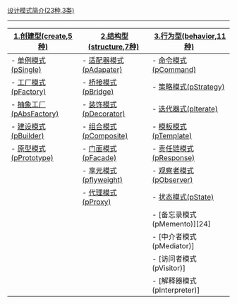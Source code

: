 [设计模式简介(23种,3类)][1]

-------

| [1.创建型(create,5种)][2]|  [2.结构型(structure,7种)][3]|  [3.行为型(behavior,11种)][4]
---- | --- | ---
| - [单例模式(pSingle)][5]| - [适配器模式(pAdapater)][10] | - [命令模式(pCommand)][11]
| - [工厂模式(pFactory)][6]| - [桥接模式(pBridge)][13]| - [策略模式(pStrategy)][12]
| - [抽象工厂(pAbsFactory)][7]| - [装饰模式(pDecorator)][14]| - [迭代器式(pIterate)][15]
| - [建设模式(pBuilder)][8]|  - [组合模式(pComposite)][17]| - [模板模式(pTemplate)][16]
| - [原型模式(pPrototype)][9]| - [门面模式(pFacade)][18]| - [责任链模式(pResponse)][21]
|                             | - [享元模式(pflyweight)][19]|- [观察者模式(pObserver)][22]  
|                             | - [代理模式(pProxy)][20]| - [状态模式(pState)][23] 
|                             |   | - [备忘录模式(pMemento)][24] 
|                             | | - [中介者模式(pMediator)] 
|                             | | - [访问者模式(pVisitor)] 
|                             | | - [解释器模式(pInterpreter)] 


[1]:http://www.runoob.com/design-pattern/design-pattern-intro.html
[2]:https://github.com/TimAimee/Pattern/tree/master/src/main/java/com/pattern/creat
[3]:https://github.com/TimAimee/Pattern/tree/master/src/main/java/com/pattern/behavior
[4]:https://github.com/TimAimee/Pattern/tree/master/src/main/java/com/pattern/structure
[5]:https://github.com/TimAimee/Pattern/tree/master/src/main/java/com/pattern/creat/psingle
[6]:https://github.com/TimAimee/Pattern/tree/master/src/main/java/com/pattern/creat/pfactory
[7]:https://github.com/TimAimee/Pattern/tree/master/src/main/java/com/pattern/creat/pfactoryabstracter
[8]:https://github.com/TimAimee/Pattern/tree/master/src/main/java/com/pattern/creat/pbuilder
[9]:https://github.com/TimAimee/Pattern/tree/master/src/main/java/com/pattern/creat/pprototy
[10]:https://github.com/TimAimee/Pattern/tree/master/src/main/java/com/pattern/structure/padapter
[11]:https://github.com/TimAimee/Pattern/tree/master/src/main/java/com/pattern/behavior/pcommand
[12]:https://github.com/TimAimee/Pattern/tree/master/src/main/java/com/pattern/behavior/pstrategy
[13]:https://github.com/TimAimee/Pattern/tree/master/src/main/java/com/pattern/structure/pbridge
[14]:https://github.com/TimAimee/Pattern/tree/master/src/main/java/com/pattern/structure/pdecorator
[15]:https://github.com/TimAimee/Pattern/tree/master/src/main/java/com/pattern/behavior/piterate
[16]:https://github.com/TimAimee/Pattern/tree/master/src/main/java/com/pattern/behavior/ptemplate
[17]:https://github.com/TimAimee/Pattern/tree/master/src/main/java/com/pattern/structure/pcomposite
[18]:https://github.com/TimAimee/Pattern/tree/master/src/main/java/com/pattern/structure/pfacade
[19]:https://github.com/TimAimee/Pattern/tree/master/src/main/java/com/pattern/structure/pflyweight
[20]:https://github.com/TimAimee/Pattern/tree/master/src/main/java/com/pattern/structure/pproxy
[21]:https://github.com/TimAimee/Pattern/tree/master/src/main/java/com/pattern/behavior/presponsibility
[22]:https://github.com/TimAimee/Pattern/tree/master/src/main/java/com/pattern/behavior/pobserver
[23]:https://github.com/TimAimee/Pattern/tree/master/src/main/java/com/pattern/behavior/pstate
[23]:https://github.com/TimAimee/Pattern/tree/master/src/main/java/com/pattern/behavior/pmemento

 

